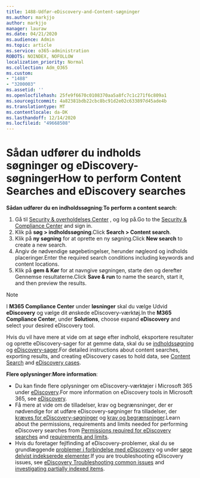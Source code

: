```yaml
---
title: 1488-Udfør-eDiscovery-and-Content-søgninger
ms.author: markjjo
author: markjjo
manager: lauraw
ms.date: 04/21/2020
ms.audience: Admin
ms.topic: article
ms.service: o365-administration
ROBOTS: NOINDEX, NOFOLLOW
localization_priority: Normal
ms.collection: Adm_O365
ms.custom:
- "1488"
- "3200003"
ms.assetid: ''
ms.openlocfilehash: 25fe9f6670c0108370aa5a8fc7c1c271f6c809a1
ms.sourcegitcommit: 4a82381bdb22cbc8bc91d2e02c633897d45ade4b
ms.translationtype: MT
ms.contentlocale: da-DK
ms.lasthandoff: 12/14/2020
ms.locfileid: "49668508"
---
```

# <a name="how-to-perform-content-searches-and-ediscovery-searches"></a><span data-ttu-id="3ded1-102">Sådan udfører du indholds søgninger og eDiscovery-søgninger</span><span class="sxs-lookup"><span data-stu-id="3ded1-102">How to perform Content Searches and eDiscovery searches</span></span>

<span data-ttu-id="3ded1-103">**Sådan udfører du en indholdssøgning**:</span><span class="sxs-lookup"><span data-stu-id="3ded1-103">**To perform a content search**:</span></span>

1. <span data-ttu-id="3ded1-104">Gå til [Security & overholdelses Center](https://protection.office.com) , og log på.</span><span class="sxs-lookup"><span data-stu-id="3ded1-104">Go to the [Security & Compliance Center](https://protection.office.com) and sign in.</span></span>
2. <span data-ttu-id="3ded1-105">Klik på **søg > indholdssøgning**.</span><span class="sxs-lookup"><span data-stu-id="3ded1-105">Click **Search > Content search**.</span></span>
3. <span data-ttu-id="3ded1-106">Klik på **ny søgning** for at oprette en ny søgning.</span><span class="sxs-lookup"><span data-stu-id="3ded1-106">Click **New search** to create a new search.</span></span>
4. <span data-ttu-id="3ded1-107">Angiv de nødvendige søgebetingelser, herunder nøgleord og indholds placeringer.</span><span class="sxs-lookup"><span data-stu-id="3ded1-107">Enter the required search conditions including keywords and content locations.</span></span>
5. <span data-ttu-id="3ded1-108">Klik på **gem & Kør** for at navngive søgningen, starte den og derefter Gennemse resultaterne.</span><span class="sxs-lookup"><span data-stu-id="3ded1-108">Click **Save & run** to name the search, start it, and then preview the results.</span></span>

> [!NOTE]
> <span data-ttu-id="3ded1-109">I **M365 Compliance Center** under **løsninger** skal du vælge Udvid **eDiscovery** og vælge dit ønskede eDiscovery-værktøj.</span><span class="sxs-lookup"><span data-stu-id="3ded1-109">In the **M365 Compliance Center**, under **Solutions**, choose expand **eDiscovery** and select your desired eDiscovery tool.</span></span>

<span data-ttu-id="3ded1-110">Hvis du vil have mere at vide om at søge efter indhold, eksportere resultater og oprette eDiscovery-sager for at gemme data, skal du se [indholdssøgning](https://docs.microsoft.com/microsoft-365/compliance/content-search) og [eDiscovery-sager](https://docs.microsoft.com/microsoft-365/compliance/ediscovery-cases).</span><span class="sxs-lookup"><span data-stu-id="3ded1-110">For detailed instructions about content searches, exporting results, and creating eDiscovery cases to hold data, see [Content Search](https://docs.microsoft.com/microsoft-365/compliance/content-search) and [eDiscovery cases](https://docs.microsoft.com/microsoft-365/compliance/ediscovery-cases).</span></span>

<span data-ttu-id="3ded1-111">**Flere oplysninger**:</span><span class="sxs-lookup"><span data-stu-id="3ded1-111">**More information**:</span></span>

- <span data-ttu-id="3ded1-112">Du kan finde flere oplysninger om eDiscovery-værktøjer i Microsoft 365 under [eDiscovery](https://docs.microsoft.com/microsoft-365/compliance/ediscovery).</span><span class="sxs-lookup"><span data-stu-id="3ded1-112">For more information on eDiscovery tools in Microsoft 365, see [eDiscovery](https://docs.microsoft.com/microsoft-365/compliance/ediscovery).</span></span>
- <span data-ttu-id="3ded1-113">Få mere at vide om de tilladelser, krav og begrænsninger, der er nødvendige for at udføre eDiscovery-søgninger fra tilladelser, der [kræves for eDiscovery-søgninger](https://docs.microsoft.com/microsoft-365/compliance/assign-ediscovery-permissions) og [krav og begrænsninger](https://docs.microsoft.com/microsoft-365/compliance/limits-for-content-search).</span><span class="sxs-lookup"><span data-stu-id="3ded1-113">Learn about the permissions, requirements and limits needed for performing eDiscovery searches from [Permissions required for eDiscovery searches](https://docs.microsoft.com/microsoft-365/compliance/assign-ediscovery-permissions) and [requirements and limits](https://docs.microsoft.com/microsoft-365/compliance/limits-for-content-search).</span></span>
- <span data-ttu-id="3ded1-114">Hvis du foretager fejlfinding af eDiscovery-problemer, skal du se grundlæggende [problemer i forbindelse med eDiscovery](https://docs.microsoft.com/microsoft-365/compliance/ediscovery-troubleshooting-common-issues) og under [søge delvist indekserede elementer](https://docs.microsoft.com/microsoft-365/compliance/investigating-partially-indexed-items-in-ediscovery).</span><span class="sxs-lookup"><span data-stu-id="3ded1-114">If you are troubleshooting eDiscovery issues, see [eDiscovery Troubleshooting common issues](https://docs.microsoft.com/microsoft-365/compliance/ediscovery-troubleshooting-common-issues) and [investigating partially indexed items](https://docs.microsoft.com/microsoft-365/compliance/investigating-partially-indexed-items-in-ediscovery).</span></span>

